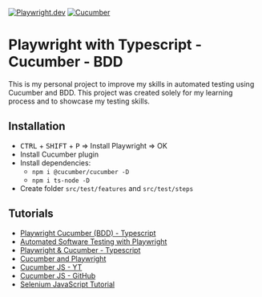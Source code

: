 [![Playwright.dev](https://img.shields.io/badge/Documentation-Playwright-45ba4b.svg?logo=playwright)](https://playwright.dev/docs/intro)
[![Cucumber](https://img.shields.io/badge/Documantation-Cucumber-23d96c.svg?logo=cucumber)](https://cucumber.io/)
<br>

# Playwright with Typescript - Cucumber - BDD

This is my personal project to improve my skills in automated testing using Cucumber and BDD.
This project was created solely for my learning process and to showcase my testing skills.

## Installation

- <kbd>CTRL</kbd> + <kbd>SHIFT</kbd> + <kbd>P</kbd> => Install Playwright => OK
- Install Cucumber plugin
- Install dependencies: 
  - `npm i @cucumber/cucumber -D`
  - `npm i ts-node -D`
- Create folder `src/test/features` and `src/test/steps`

## Tutorials

- [Playwright Cucumber (BDD) - Typescript](https://www.udemy.com/course/playwright-cucumber-bdd-typescript)
- [Automated Software Testing with Playwright](https://www.udemy.com/course/automated-software-testing-with-playwright)
- [Playwright & Cucumber - Typescript](https://www.youtube.com/watch?v=bfWXNLqKlvA&list=PL699Xf-_ilW6KgK-S1l9ynOnBGiZl2Bsk)
- [Cucumber and Playwright](https://www.youtube.com/watch?v=PUVFmhYJNJA&t=1314s)
- [Cucumber JS - YT](https://www.youtube.com/watch?v=vT4WHsZh6AU&list=PLBw1ubD1J1UhScgbM67OAfZqrVQJNzg0b)
- [Cucumber JS - GitHub](https://github.com/cucumber/cucumber-js)
- [Selenium JavaScript Tutorial](https://www.youtube.com/watch?v=BQ-9e13kJ58)
